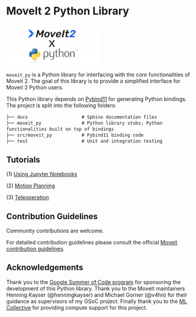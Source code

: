 # MoveIt 2 Python Library
<img src="./banner.png" width="50%">

`moveit_py` is a Python library for interfacing with the core functionalities of Moveit 2. 
The goal of this library is to provide a simplified interface for Moveit 2 Python users. 

This Python library depends on [Pybind11](https://pybind11.readthedocs.io/en/stable/index.html) for generating Python bindings.
The project is split into the following folders: 

    ├── docs                    # Sphinx documentation files
    ├── moveit_py               # Python library stubs; Python functionalities built on top of bindings
    ├── src/moveit_py           # Pybind11 binding code
    ├── test                    # Unit and integration testing

## Tutorials
(1) [Using Jupyter Notebooks]()

(2) [Motion Planning]()

(3) [Teleoperation]()

## Contribution Guidelines
Community contributions are welcome. 

For detailed contribution guidelines please consult the official [Moveit contribution guidelines](https://moveit.ros.org/documentation/contributing/).

## Acknowledgements
Thank you to the [Google Summer of Code program](https://summerofcode.withgoogle.com/) for sponsoring the development of this Python library. Thank you to the MoveIt maintainers Henning Kayser (@henningkayser) and Michael Gorner (@v4hn) for their guidance as supervisors of my GSoC project. Finally thank you to the [ML Collective](https://mlcollective.org/) for providing compute support for this project. 

